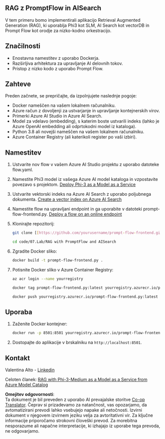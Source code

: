 <!--
CO_OP_TRANSLATOR_METADATA:
{
  "original_hash": "8ec74e4a49934dad78bc52dcb898359c",
  "translation_date": "2025-07-16T17:11:13+00:00",
  "source_file": "code/07.Lab/RAG_with_PromptFlow_and_AISearch/README.md",
  "language_code": "sl"
}
-->
## RAG z PromptFlow in AISearch

V tem primeru bomo implementirali aplikacijo Retrieval Augmented Generation (RAG), ki uporablja Phi3 kot SLM, AI Search kot vectorDB in Prompt Flow kot orodje za nizko-kodno orkestracijo.

## Značilnosti

- Enostavna namestitev z uporabo Dockerja.
- Razširljiva arhitektura za upravljanje AI delovnih tokov.
- Pristop z nizko kodo z uporabo Prompt Flow.

## Zahteve

Preden začnete, se prepričajte, da izpolnjujete naslednje pogoje:

- Docker nameščen na vašem lokalnem računalniku.
- Azure račun z dovoljenji za ustvarjanje in upravljanje kontejnerskih virov.
- Primerki Azure AI Studio in Azure AI Search.
- Model za vdelavo (embedding), s katerim boste ustvarili indeks (lahko je Azure OpenAI embedding ali odprtokodni model iz kataloga).
- Python 3.8 ali novejši nameščen na vašem lokalnem računalniku.
- Azure Container Registry (ali katerikoli register po vaši izbiri).

## Namestitev

1. Ustvarite nov flow v vašem Azure AI Studio projektu z uporabo datoteke flow.yaml.
2. Namestite Phi3 model iz vašega Azure AI model kataloga in vzpostavite povezavo s projektom. [Deploy Phi-3 as a Model as a Service](https://learn.microsoft.com/azure/machine-learning/how-to-deploy-models-phi-3?view=azureml-api-2&tabs=phi-3-mini)
3. Ustvarite vektorski indeks na Azure AI Search z uporabo poljubnega dokumenta. [Create a vector index on Azure AI Search](https://learn.microsoft.com/azure/search/search-how-to-create-search-index?tabs=portal)
4. Namestite flow na upravljani endpoint in ga uporabite v datoteki prompt-flow-frontend.py. [Deploy a flow on an online endpoint](https://learn.microsoft.com/azure/ai-studio/how-to/flow-deploy)
5. Klonirajte repozitorij:

    ```sh
    git clone [[https://github.com/yourusername/prompt-flow-frontend.git](https://github.com/microsoft/Phi-3CookBook.git)](https://github.com/microsoft/Phi-3CookBook.git)
    
    cd code/07.Lab/RAG with PromptFlow and AISearch
    ```

6. Zgradite Docker sliko:

    ```sh
    docker build -t prompt-flow-frontend.py .
    ```

7. Potisnite Docker sliko v Azure Container Registry:

    ```sh
    az acr login --name yourregistry
    
    docker tag prompt-flow-frontend.py:latest yourregistry.azurecr.io/prompt-flow-frontend.py:latest
    
    docker push yourregistry.azurecr.io/prompt-flow-frontend.py:latest
    ```

## Uporaba

1. Zaženite Docker kontejner:

    ```sh
    docker run -p 8501:8501 yourregistry.azurecr.io/prompt-flow-frontend.py:latest
    ```

2. Dostopajte do aplikacije v brskalniku na `http://localhost:8501`.

## Kontakt

Valentina Alto - [Linkedin](https://www.linkedin.com/in/valentina-alto-6a0590148/)

Celoten članek: [RAG with Phi-3-Medium as a Model as a Service from Azure Model Catalog](https://medium.com/@valentinaalto/rag-with-phi-3-medium-as-a-model-as-a-service-from-azure-model-catalog-62e1411948f3)

**Omejitev odgovornosti**:  
Ta dokument je bil preveden z uporabo AI prevajalske storitve [Co-op Translator](https://github.com/Azure/co-op-translator). Čeprav si prizadevamo za natančnost, vas opozarjamo, da avtomatizirani prevodi lahko vsebujejo napake ali netočnosti. Izvirni dokument v njegovem izvirnem jeziku velja za avtoritativni vir. Za ključne informacije priporočamo strokovni človeški prevod. Za morebitna nesporazume ali napačne interpretacije, ki izhajajo iz uporabe tega prevoda, ne odgovarjamo.